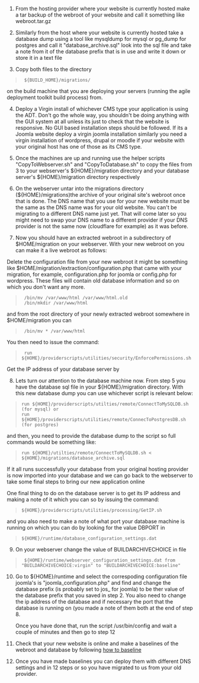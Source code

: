 1. From the hosting provider where your website is currently hosted make a tar backup of the webroot of your website and call it something like webroot.tar.gz

2. Similarly from the host where your website is currently hosted take a database dump using a tool like mysqldump for mysql or pg_dump for postgres and call it "database_archive.sql" look into the sql file and take a note from it of the database prefix that is in use and write it down or store it in a text file

3. Copy both files to the directory

>      ${BUILD_HOME}/migrations/

on the build machine that you are deploying your servers (running the agile deployment toolkit build process) from.

4. Deploy a Virgin install of whichever CMS type your application is using the ADT. Don't go the whole way, you shouldn't be doing anything with the GUI system at all unless its just to check that the website is responsive. No GUI based installation steps should be followed. If its a Joomla website deploy a virgin joomla installation similarly you need a virgin installation of wordpress, drupal or moodle if your website with your original host has one of those as its CMS type. 

5. Once the machines are up and running use the helper scripts "CopyToWebserver.sh" and "CopyToDatabase.sh" to copy the files from 3 to your webserver's ${HOME}/migration directory and your database server's ${HOME}/migration directory respectively

6. On the webserver untar into the migrations directory (&#0036;{HOME}/migrations)the archive of your original site's webroot once that is done. The DNS name that you use for your new website must be the same as the DNS name was for your old website. You can't be migrating to a different DNS name just yet. That will come later so you might need to swap your DNS name to a different provider if your DNS provider is not the same now (cloudflare for example) as it was before. 

7. Now you should have an extracted webroot in a subdirectory of &#0036;HOME/migration on your webserver. With your new webroot on you can make it a live webroot as follows:

Delete the configuration file from your new webroot it might be something like  &#0036;HOME/migration/extraction/configuration.php that came with your migration, for example, configuration.php for joomla or config.php for wordpress. These files will contain old database information and so on which you don't want any more. 

>      /bin/mv /var/www/html /var/www/html.old 
>      /bin/mkdir /var/www/html

and from the root directory of your newly extracted webroot somewhere in &#0036;HOME/migration you can 

>      /bin/mv * /var/www/html

You then need to issue the command:  

>      run ${HOME}/providerscripts/utilities/security/EnforcePermissions.sh

Get the IP address of your database server by 

8. Lets turn our attention to the database machine now. From step 5 you have the database sql file in your ${HOME}/migration directory. With this new database dump you can use whichever script is relevant below:

>     run ${HOME}/providerscripts/utilties/remote/ConnectToMySQLDB.sh (for mysql) or
>     run ${HOME}/providerscripts/utilities/remote/ConnecToPostgresDB.sh (for postgres)

   and then, you need to provide the database dump to the script so full commands would be something like:

>     run ${HOME}/utilties/remote/ConnectToMySQLDB.sh < ${HOME}/migrations/database_archive.sql

   If it all runs successfully your database from your original hosting provider is now imported into your database and we can go back to the webserver to take some final steps to bring our new application online

   One final thing to do on the database server is to get its IP address and making a note of it which you can so by issuing the command:

>     ${HOME}/providerscripts/utilities/processing/GetIP.sh

   and you also need to make a note of what port your database machine is running on which you can do by looking for the value DBPORT in 
   
>     ${HOME}/runtime/database_configuration_settings.dat

9. On your webserver change the value of BUILDARCHIVECHOICE in file

>      ${HOME}/runtime/webserver_configuration_settings.dat from "BUILDARCHIVECHOICE:virgin" to "BUILDARCHIVECHOICE:baseline"

10. Go to &#0036;{HOME}/runtime and select the correspoding configuration file joomla's is "joomla_configuration.php" and find and change the database prefix (is probably set to jos_ for joomla) to be ther value of the database prefix that you saved in step 2. You also need to change the ip address of the database and if necessary the port that the database is running on (you made a note of them both at the end of step 8.

     Once you have done that, run the script /usr/bin/config and wait a couple of minutes and then go to step 12

11. Check that your new website is online and make a baselines of the webroot and database by following [how to baseline](,/Baselines.md)
    
12. Once you have made baselines you can deploy them with different DNS settings and in 12 steps or so you have migrated to us from your old provider. 
